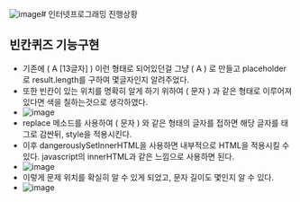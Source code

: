 ![image](https://github.com/ChaeDoll/TIL/assets/108540812/c99c25b0-9a37-4132-9c13-95fa4b9589f1)# 인터넷프로그래밍 진행상황
## 빈칸퀴즈 기능구현
- 기존에 (  A [13글자]  ) 이런 형태로 되어있던걸 그냥 (  A  ) 로 만들고 placeholder로 result.length를 구하여 몇글자인지 알려주었다.
- 또한 빈칸이 있는 위치를 명확히 알게 하기 위하여 (  문자  ) 과 같은 형태로 이루어져있다면 색을 칠하는것으로 생각하였다.
- ![image](https://github.com/ChaeDoll/TIL/assets/108540812/b3410bbc-018e-42e2-bca1-6dac680e842b)
- replace 메소드를 사용하여 (  문자  ) 와 같은 형태의 글자를 접하면 해당 글자를 <span>태그로 감싼뒤, style을 적용시킨다.
- 이후 dangerouslySetInnerHTML을 사용하면 내부적으로 HTML을 적용시킬 수 있다. javascript의 innerHTML과 같은 느낌으로 사용하면 된다.
- ![image](https://github.com/ChaeDoll/TIL/assets/108540812/0fdd988f-a8aa-4898-8873-ea47e35a1c00)
- 이렇게 문제 위치를 확실히 알 수 있게 되었고, 문자 길이도 몇인지 알 수 있다.
- ![image](https://github.com/ChaeDoll/TIL/assets/108540812/a0216fd6-b0ad-4212-957b-c8ade5000fea)
